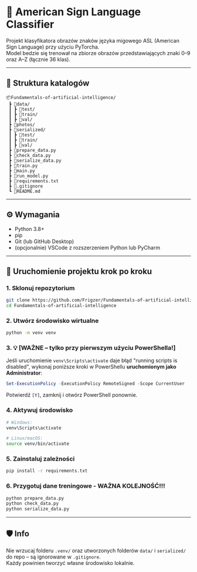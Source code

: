 # 🧠 American Sign Language Classifier

Projekt klasyfikatora obrazów znaków języka migowego ASL (American Sign Language) przy użyciu PyTorcha.  
Model bedzie się trenował na zbiorze obrazów przedstawiających znaki 0–9 oraz A–Z (łącznie 36 klas).

---

## 📁 Struktura katalogów

```
📦Fundamentals-of-artificial-intelligence/
 ┣ 📂data/
 ┃ ┣ 📂test/
 ┃ ┣ 📂train/
 ┃ ┣ 📂val/
 ┣ 📂photos/
 ┣ 📂serialized/
 ┃ ┣ 📂test/
 ┃ ┣ 📂train/
 ┃ ┣ 📂val/
 ┣ 📜prepare_data.py
 ┣ 📜check_data.py
 ┣ 📜serialize_data.py
 ┣ 📜train.py
 ┣ 📜main.py
 ┣ 📜run_model.py
 ┣ 📜requirements.txt
 ┣ 📜.gitignore
 ┗ 📜README.md
```

---

## ⚙️ Wymagania

- Python 3.8+
- pip
- Git (lub GitHub Desktop)
- (opcjonalnie) VSCode z rozszerzeniem Python lub PyCharm

---

## 🚀 Uruchomienie projektu krok po kroku

### 1. Sklonuj repozytorium
```bash
git clone https://github.com/Frigzer/Fundamentals-of-artificial-intelligence.git
cd Fundamentals-of-artificial-intelligence
```

### 2. Utwórz środowisko wirtualne
```bash
python -m venv venv
```

### 3. 💡 [WAŻNE – tylko przy pierwszym użyciu PowerShella!]

Jeśli uruchomienie `venv\Scripts\activate` daje błąd "running scripts is disabled", wykonaj poniższe kroki w PowerShellu **uruchomionym jako Administrator**:

```powershell
Set-ExecutionPolicy -ExecutionPolicy RemoteSigned -Scope CurrentUser
```

Potwierdź `[Y]`, zamknij i otwórz PowerShell ponownie.

### 4. Aktywuj środowisko
```bash
# Windows:
venv\Scripts\activate

# Linux/macOS:
source venv/bin/activate
```

### 5. Zainstaluj zależności
```bash
pip install -r requirements.txt
```

### 6. Przygotuj dane treningowe - WAŻNA KOLEJNOŚĆ!!!
```bash
python prepare_data.py
python check_data.py
python serialize_data.py
```

---

## 🛡️ Info

Nie wrzucaj folderu `.venv/` oraz utworzonych folderów `data/` i `serialized/` do repo – są ignorowane w `.gitignore`.  
Każdy powinien tworzyć własne środowisko lokalnie.
